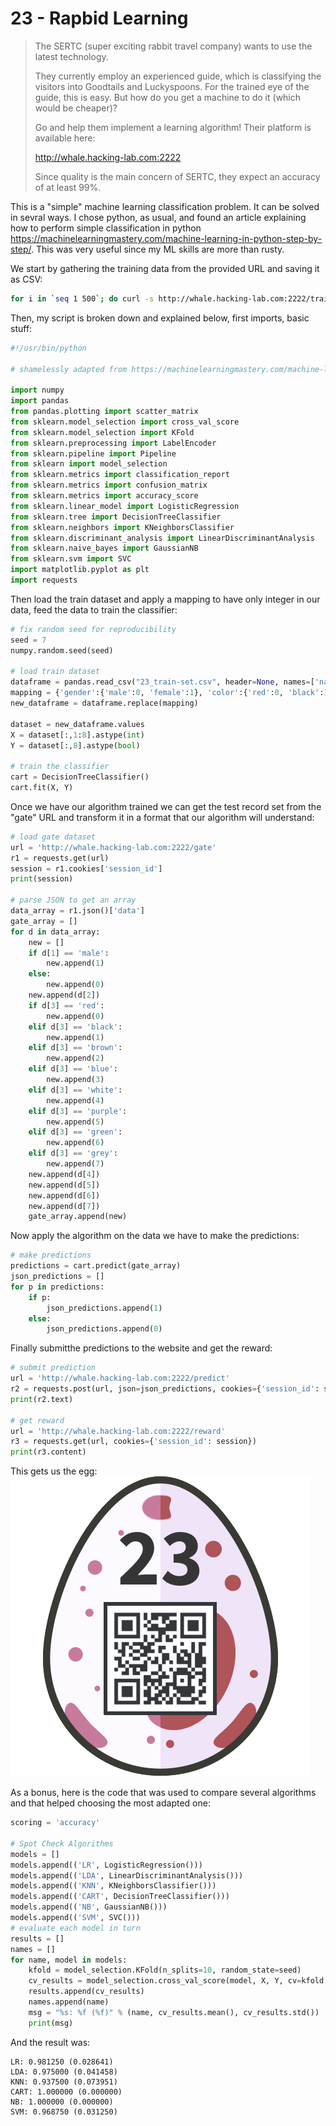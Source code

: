 23 - Rapbid Learning
====================
> The SERTC (super exciting rabbit travel company) wants to use the latest technology.
> 
> They currently employ an experienced guide, which is classifying the visitors into Goodtails and Luckyspoons. For the trained eye of the guide, this is easy. But how do you get a machine to do it (which would be cheaper)?
> 
> Go and help them implement a learning algorithm! Their platform is available here:
> 
> http://whale.hacking-lab.com:2222 
> 
> Since quality is the main concern of SERTC, they expect an accuracy of at least 99%.

This is a "simple" machine learning classification problem. It can be solved in sevral ways. I chose python, as usual, and found an article explaining how to perform simple classification in python <https://machinelearningmastery.com/machine-learning-in-python-step-by-step/>. This was very useful since my ML skills are more than rusty.

We start by gathering the training data from the provided URL and saving it as CSV:
```bash
for i in `seq 1 500`; do curl -s http://whale.hacking-lab.com:2222/train | jq -r '[.n4m3, .g3nd3r, .ag3, .c0l0r, .w31ght, .l3ngth, .sp00n, .t41l, .g00d] | @csv' >> 23_train-set.csv; done;
```

Then, my script is broken down and explained below, first imports, basic stuff:
```python
#!/usr/bin/python

# shamelessly adapted from https://machinelearningmastery.com/machine-learning-in-python-step-by-step/

import numpy
import pandas
from pandas.plotting import scatter_matrix
from sklearn.model_selection import cross_val_score
from sklearn.model_selection import KFold
from sklearn.preprocessing import LabelEncoder
from sklearn.pipeline import Pipeline
from sklearn import model_selection
from sklearn.metrics import classification_report
from sklearn.metrics import confusion_matrix
from sklearn.metrics import accuracy_score
from sklearn.linear_model import LogisticRegression
from sklearn.tree import DecisionTreeClassifier
from sklearn.neighbors import KNeighborsClassifier
from sklearn.discriminant_analysis import LinearDiscriminantAnalysis
from sklearn.naive_bayes import GaussianNB
from sklearn.svm import SVC
import matplotlib.pyplot as plt
import requests
```

Then load the train dataset and apply a mapping to have only integer in our data, feed the data to train the classifier:
```python
# fix random seed for reproducibility
seed = 7
numpy.random.seed(seed)

# load train dataset
dataframe = pandas.read_csv("23_train-set.csv", header=None, names=['name', 'gender', 'age', 'color', 'weight', 'length', 'spoon', 'tail', 'good'])
mapping = {'gender':{'male':0, 'female':1}, 'color':{'red':0, 'black':1, 'brown':2, 'blue':3, 'white':4, 'purple':5, 'green':6, 'grey':7}}
new_dataframe = dataframe.replace(mapping)

dataset = new_dataframe.values
X = dataset[:,1:8].astype(int)
Y = dataset[:,8].astype(bool)

# train the classifier
cart = DecisionTreeClassifier()
cart.fit(X, Y)
```

Once we have our algorithm trained we can get the test record set from the "gate" URL and transform it in a format that our algorithm will understand:
```python
# load gate dataset
url = 'http://whale.hacking-lab.com:2222/gate'
r1 = requests.get(url)
session = r1.cookies['session_id']
print(session)

# parse JSON to get an array
data_array = r1.json()['data']
gate_array = []
for d in data_array:
    new = []
    if d[1] == 'male':
        new.append(1)
    else:
        new.append(0)
    new.append(d[2])
    if d[3] == 'red':
        new.append(0)
    elif d[3] == 'black':
        new.append(1)
    elif d[3] == 'brown':
        new.append(2)
    elif d[3] == 'blue':
        new.append(3)
    elif d[3] == 'white':
        new.append(4)
    elif d[3] == 'purple':
        new.append(5)
    elif d[3] == 'green':
        new.append(6)
    elif d[3] == 'grey':
        new.append(7)
    new.append(d[4])
    new.append(d[5])
    new.append(d[6])
    new.append(d[7])
    gate_array.append(new)
```

Now apply the algorithm on the data we have to make the predictions:
```python
# make predictions
predictions = cart.predict(gate_array)
json_predictions = []
for p in predictions:
    if p:
        json_predictions.append(1)
    else:
        json_predictions.append(0)
```

Finally submitthe predictions to the website and get the reward:
```python
# submit prediction
url = 'http://whale.hacking-lab.com:2222/predict'
r2 = requests.post(url, json=json_predictions, cookies={'session_id': session})
print(r2.text)

# get reward
url = 'http://whale.hacking-lab.com:2222/reward'
r3 = requests.get(url, cookies={'session_id': session})
print(r3.content)
```

This gets us the egg:
![](./23_egg.png)

As a bonus, here is the code that was used to compare several algorithms and that helped choosing the most adapted one:
```python
scoring = 'accuracy'

# Spot Check Algorithms
models = []
models.append(('LR', LogisticRegression()))
models.append(('LDA', LinearDiscriminantAnalysis()))
models.append(('KNN', KNeighborsClassifier()))
models.append(('CART', DecisionTreeClassifier()))
models.append(('NB', GaussianNB()))
models.append(('SVM', SVC()))
# evaluate each model in turn
results = []
names = []
for name, model in models:
    kfold = model_selection.KFold(n_splits=10, random_state=seed)
    cv_results = model_selection.cross_val_score(model, X, Y, cv=kfold, scoring=scoring)
    results.append(cv_results)
    names.append(name)
    msg = "%s: %f (%f)" % (name, cv_results.mean(), cv_results.std())
    print(msg)
```

And the result was:
```
LR: 0.981250 (0.028641)
LDA: 0.975000 (0.041458)
KNN: 0.937500 (0.073951)
CART: 1.000000 (0.000000)
NB: 1.000000 (0.000000)
SVM: 0.968750 (0.031250)
```
